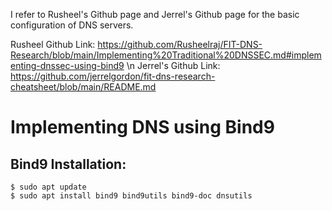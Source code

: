 I refer to Rusheel's Github page and Jerrel's Github page for the basic configuration of DNS servers.

Rusheel Github Link: https://github.com/Rusheelraj/FIT-DNS-Research/blob/main/Implementing%20Traditional%20DNSSEC.md#implementing-dnssec-using-bind9 \n
Jerrel's Github Link: https://github.com/jerrelgordon/fit-dns-research-cheatsheet/blob/main/README.md

# Implementing DNS using Bind9

## Bind9 Installation:
```
$ sudo apt update 
$ sudo apt install bind9 bind9utils bind9-doc dnsutils
```
